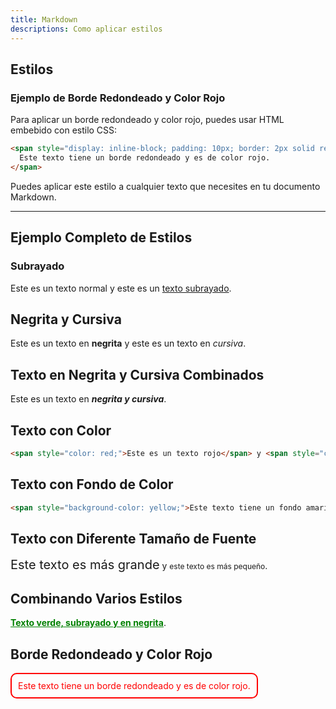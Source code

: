 ```yaml
---
title: Markdown
descriptions: Como aplicar estilos
---
```


## Estilos

### Ejemplo de Borde Redondeado y Color Rojo

Para aplicar un borde redondeado y color rojo, puedes usar HTML embebido con estilo CSS:

```md
<span style="display: inline-block; padding: 10px; border: 2px solid red; border-radius: 10px; color: red;">
  Este texto tiene un borde redondeado y es de color rojo.
</span>
```

Puedes aplicar este estilo a cualquier texto que necesites en tu documento Markdown.

---

## Ejemplo Completo de Estilos

### Subrayado

Este es un texto normal y este es un <u>texto subrayado</u>.

## Negrita y Cursiva

Este es un texto en **negrita** y este es un texto en _cursiva_.

## Texto en Negrita y Cursiva Combinados

Este es un texto en **_negrita y cursiva_**.

## Texto con Color

```md
<span style="color: red;">Este es un texto rojo</span> y <span style="color: blue;">este es un texto azul</span>.
```

## Texto con Fondo de Color

```md
<span style="background-color: yellow;">Este texto tiene un fondo amarillo</span>.
```

## Texto con Diferente Tamaño de Fuente

<span style="font-size: 20px;">Este texto es más grande</span> y <span style="font-size: 12px;">este texto es más pequeño</span>.

## Combinando Varios Estilos

<span style="color: green; text-decoration: underline; font-weight: bold;">Texto verde, subrayado y en negrita</span>.

## Borde Redondeado y Color Rojo

<span style="display: inline-block; padding: 10px; border: 2px solid red; border-radius: 10px; color: red;">
  Este texto tiene un borde redondeado y es de color rojo.
</span>

